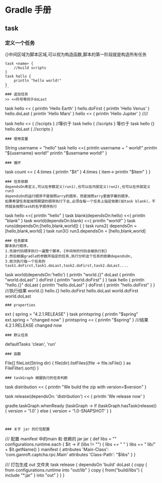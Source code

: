 # Gradle 手册
## task
### 定义一个任务 
{}中间区域为脚本区域,可以视为构造函数,脚本的第一阶段就是构造所有任务
```
task <name> {
	//build scripts
}
task hello {
	println "hello world!"
}
``
### 追加任务
>> <<符号等同于doLast

```
task hello << {
	    println 'Hello Earth'
}
hello.doFirst {
	    println 'Hello Venus'
}
hello.doLast {
	    println 'Hello Mars'
}
hello << {
	    println 'Hello Jupiter'
}
////

task hello << {
	//scripts
}
//等价于
task hello {
	//scripts
}
等价于
task hello {}
hello.doLast {
	//scripts
}

```
### 使用变量
```
String username = "hello"
task hello <<{
	println username + " world!"
	println "${username} world!"
	println "$username world!"
}
```
### 循环
```
task count << {
	4.times {
		println "$it"
	}
	4.times { item->
		println "$item"
	}
}
```
### 任务依赖
dependsOn来定义,可以在参数定义(run1),也可以在内部定义(run2),也可以在外部定义run3
dependsOn的运行顺序不是按照arry的顺序，而是按照arry里面字幕的顺序，
如果希望任务能按照期望的顺序执行下去,必须在每一个任务上指定依赖(如task blank)，不然就会按照task的名字顺序执行
```
task hello <<{
	println "hello"
}
task blank(dependsOn:hello) <<{
	println "blank"
}
task world(dependsOn:blank) <<{
	println "world!"
}
task runs(dependsOn:[hello,blank,world]) {
}
task runs2{
	dependsOn = [hello,blank,world]
}
task run3{}
run3.dependsOn = [hello,blank,world]
```
### 任务脚本
脚本执行顺序，
1.先按代码顺序执行一遍整个脚本，{中间块的代码会被执行到}
2.然后根据gradle的参数所指定的任务,执行分析这个任务的依赖dependsOn,
3.依次执行每一个任务的task1.doFirst,task1.doLast,task2.doFirst,task2.doLast....
```
task world(dependsOn:'hello') {
	println "world.{}"
	doLast {
		println "world.doLast"
	}
	doFirst {
		println "world.doFirst"
	}
}
task hello {
	println "hello.{}"
	doLast {
		println "hello.doLast"
	}
	doFirst {
		println "hello.doFirst"
	}
}
///执行结果
world.{}
hello.{}
hello.doFirst
hello.doLast
world.doFirst
world.doLast
```
### properties
```
ext {
	spring = "4.2.1.RELEASE"
}
task printspring {
   println "$spring"
	 ext.spring = "changed now"
}
printspring << {
   println "$spring"
}
///结果
4.2.1.RELEASE
changed now
```
### 默认任务
```
defaultTasks 'clean', 'run'
```
### 函数
```
File[] fileList(String dir) {
	    file(dir).listFiles({file -> file.isFile() } as FileFilter).sort()
}
```
### taskGraph 根据执行的任务判断
```
task distribution << {
    println "We build the zip with version=$version"
}

task release(dependsOn: 'distribution') << {
    println 'We release now'
}

gradle.taskGraph.whenReady {taskGraph ->
    if (taskGraph.hasTask(release)) {
        version = '1.0'
    } else {
        version = '1.0-SNAPSHOT'
    }
}
```


### 关于 jar 的打包配置
```
/// 配置 manifest 中的main 和 依赖的 jar
jar {
    def libs = ""
    configurations.runtime.each { $it ->
        if (libs != "") {
            libs += " "
        }
        libs += " lib/" + $it.getName()
    }
    manifest {
        attributes 'Main-Class': 'com.ganroft.captcha.rpc.Main'
        attributes 'Class-Path': "$libs"
    }
}

/// 打包生成 out 文件夹 
task release {
    dependsOn 'build'
    doLast {
        copy {
            from configurations.runtime
            into "out/lib"
        }
        copy {
            from("build/libs") {
                include "*.jar"
            }
            into "out"
        }
    }
}
```
